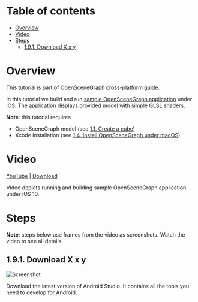 Table of contents
=================

* [Overview](#overview)
* [Video](#video)
* [Steps](#steps)
  * [1.9.1. Download X x y](#step-dl-???)

<a name="overview"/>

Overview
========

This tutorial is part of [OpenSceneGraph cross-platform guide](http://github.com/OGStudio/openscenegraph-cross-platform-guide).

In this tutorial we build and run
[sample OpenSceneGraph application](http://github.com/OGStudio/openscenegraph-cross-platform-guide-application)
under iOS. The application displays provided model with simple GLSL shaders.

**Note**: this tutorial requires
* OpenSceneGraph model (see [1.1. Create a cube](../1.1.CreateCube))
* Xcode installation (see [1.4. Install OpenSceneGraph under macOS](../1.4.InstallUnderMacOS))

<a name="video"/>

Video
=====

[YouTube](todo) | [Download](readme/video.mp4)

Video depicts running and building sample OpenSceneGraph application
under iOS 10.

<a name="steps"/>

Steps
=====

**Note**: steps below use frames from the video as screenshots.
Watch the video to see all details.

<a name="step-dl-??"/>

1.9.1. Download X x y
------------------------------

  ![Screenshot](readme/f???.png)

  Download the latest version of Android Studio.
  It contains all the tools you need to develop for Android.


